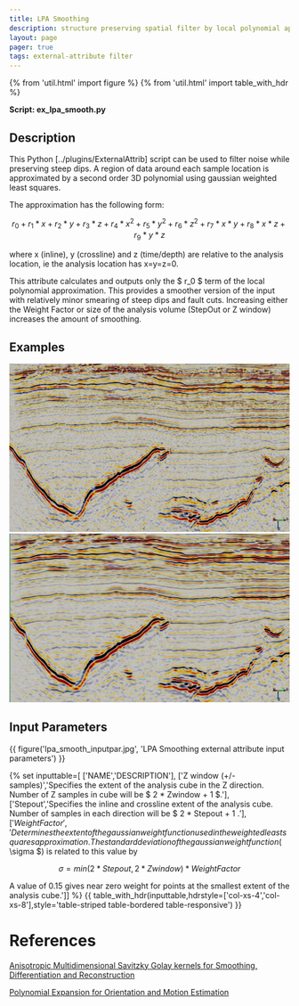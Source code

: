 ```yaml
---
title: LPA Smoothing
description: structure preserving spatial filter by local polynomial approximation
layout: page
pager: true
tags: external-attribute filter
---
```


{% from 'util.html' import figure %}
{% from 'util.html' import table_with_hdr %}

__Script: ex_lpa_smooth.py__

## Description
This Python [../plugins/ExternalAttrib] script can be used to filter noise while preserving steep dips. A region of data around each sample location is approximated by a second order 3D polynomial using gaussian weighted least squares. 

The approximation has the following form:

$$ r_0+ r_1 * x + r_2 * y + r_3 * z + r_4 * x^2 + r_5 * y^2 + r_6 * z^2 +r_7 * x * y + r_8 * x * z + r_9 * y * z $$

where x (inline), y (crossline) and z (time/depth) are relative to the analysis location, ie the analysis location has x=y=z=0.

This attribute calculates and outputs only the $ r_0 $ term of the local polynomial approximation. This provides a smoother version of the input with relatively minor smearing of steep dips and fault cuts. Increasing either the Weight Factor or size of the analysis volume (StepOut or Z window) increases the amount of smoothing.

## Examples

<div class="juxtapose">
    <img src="images/lpa_input.jpg" data-label="Input" />
    <img src="images/lpa_2x2x2.jpg"  data-label="lpa 2x2x2 WF: 0.5" />
</div>

## Input Parameters

{{ figure('lpa_smooth_inputpar.jpg', 'LPA Smoothing external attribute input parameters') }}

{% set inputtable=[
['NAME','DESCRIPTION'],
['Z window (+/-samples)','Specifies the extent of the analysis cube in the Z direction. Number of Z samples in cube will be $ 2 * Zwindow + 1 $.'],
['Stepout','Specifies the inline and crossline extent of the analysis cube. Number of samples in each direction will be $ 2 * Stepout + 1 $.'],
['Weight Factor','Determines the extent of the gaussian weight function used in the weighted least squares approximation.  The standard deviation of the gaussian weight function ($ \sigma $) is related to this value by

$$ \sigma = min(2*Stepout, 2*Zwindow) * WeightFactor $$

A value of 0.15 gives near zero weight for points at the smallest extent of the analysis cube.']]
%}
{{ table_with_hdr(inputtable,hdrstyle=['col-xs-4','col-xs-8'],style='table-striped table-bordered table-responsive') }}

# References
[Anisotropic Multidimensional Savitzky Golay kernels for Smoothing, Differentiation and Reconstruction](http://www.doc.ic.ac.uk/research/technicalreports/2006/DTR06-8.pdf)

[Polynomial Expansion for Orientation and Motion Estimation](http://www.diva-portal.org/smash/get/diva2:302485/FULLTEXT01.pdf)


